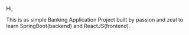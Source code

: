 Hi,

This is as simple Banking Application Project built by passion and zeal to learn SpringBoot(backend) and ReactJS(frontend).
